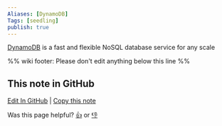 ```yaml
---
Aliases: [DynamoDB]
Tags: [seedling]
publish: true
---
```

[DynamoDB](https://aws.amazon.com/dynamodb/) is a fast and flexible NoSQL database service for any scale

%% wiki footer: Please don't edit anything below this line %%

## This note in GitHub

<span class="git-footer">[Edit In GitHub](https://github.dev/data-engineering-community/data-engineering-wiki/blob/main/Tools/Databases/Amazon%20DynamoDB.md "git-hub-edit-note") | [Copy this note](https://raw.githubusercontent.com/data-engineering-community/data-engineering-wiki/main/Tools/Databases/Amazon%20DynamoDB.md "git-hub-copy-note")</span>

<span class="git-footer">Was this page helpful?
[👍](https://tally.so/r/mOaxjk?rating=Yes&url=https://dataengineering.wiki/Tools/Databases/Amazon+DynamoDB) or [👎](https://tally.so/r/mOaxjk?rating=No&url=https://dataengineering.wiki/Tools/Databases/Amazon+DynamoDB)</span>
